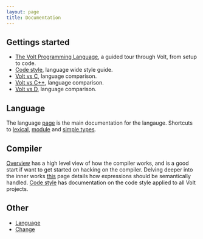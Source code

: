```yaml
---
layout: page
title: Documentation
---
```


Gettings started
---
 * [The Volt Programming Language](doc/tvpl/c1-intro.html), a guided tour through Volt, from setup to code.
 * [Code style](doc/code-style.html), language wide style guide.
 * [Volt vs C](doc/tvpl/a1-cf-to-c.html), language comparison.
 * [Volt vs C++](doc/tvpl/a2-cf-to-cpp.html), language comparison.
 * [Volt vs D](doc/tvpl/a3-cf-to-d.html), language comparison.

Language
---
The language [page](doc/volt.html) is the main documentation for the langauge. Shortcuts to [lexical](doc/volt.html#lexical), [module](doc/volt.html#module) and [simple types](doc/volt.html#simple-types).

Compiler
---
[Overview](doc/overview.html) has a high level view of how the compiler works, and is a good start if want to get started on hacking on the compiler. Delving deeper into the inner works [this](doc/expressions.html) page details how expressions should be semantically handled. [Code style](doc/code-style.html) has documentation on the code style applied to all Volt projects.

Other
---
 * [Language](doc/volt.html)
 * [Change](doc/change.html)
